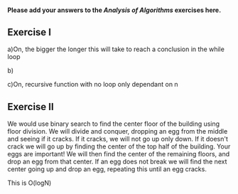 #### Please add your answers to the ***Analysis of  Algorithms*** exercises here.

## Exercise I

a)On, the bigger the longer this will take to reach a conclusion in the while loop


b)


c)On, recursive function with no loop only dependant on n

## Exercise II

We would use binary search to find the center floor of the building using floor division.
We will divide and conquer, dropping an egg from the middle and seeing if it cracks. If it cracks, we will not go up only down.
If it doesn't crack we will go up by finding the center of the top half of the building.
Your eggs are important! We will then find the center of the remaining floors, and drop an egg from that center. If an
egg does not break we will find the next center going up and drop an egg, repeating this until an egg cracks.

This is O(logN) 

